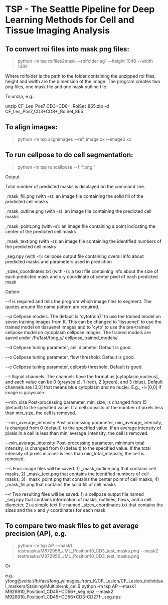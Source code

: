 # TSP - The Seattle Pipeline for Deep Learning Methods for Cell and Tissue Imaging Analysis


## To convert roi files into mask png files: 

> python -m tsp roifiles2mask --roifolder eg1 --height 1040 --width 1392 

Where roifolder is the path to the folder containing the unzipped roi files, height and width are the dimension of the image. The program creates two png files, one mask file and one mask outline file. 

To unzip, e.g.: 

unzip CF_Les_Pos7_CD3+CD8+_RoiSet_865.zip -d CF_Les_Pos7_CD3+CD8+_RoiSet_865 


## To align images: 

> python -m tsp alignimages --ref_image xx  --image2 xx 

 
## To run cellpose to do cell segmentation: 

> python -m tsp runcellpose --f ‘*.png ‘ 

Output 

Total number of predicted masks is displayed on the command line. 

_mask_fill.png (with -s): an image file containing the solid fill of the predicted cell masks 

_mask_outline.png (with -s): an image file containing the predicted cell masks 

_mask_point.png (with -s):  an image file containing a point indicating the center of the predicted cell masks 

_mask_text.png (with -s): an image file containing the identified numbers of the predicted cell masks 

_seg.npy (with -r): cellpose output file containing overall info about predicted masks and parameters used in prediction 

_sizes_coordinates.txt (with -r): a text file containing info about the size of each predicted mask and x-y coordinate of center pixel of each predicted mask  

Option: 

--f is required and tells the program which image files to segment. The quotes around file name pattern are required.  

--p Cellpose models. The default is 'cytotrain7' to use the trained model on seven training images from K. This can be changed to 'tissuenet' to use the trained model on tissuenet images and to 'cyto' to use the pre-trained cellpose model on cytoplasm cellpose images. The trained models are saved under /fh/fast/fong_y/ cellpose_trained_models/  

--d Cellpose tuning parameter, cell diameter. Default is good. 

--o Cellpose tuning parameter, flow threshold. Default is good.  

--c Cellpose tuning parameter, cellprob threshold. Default is good. 

--l Signal channels. The channels have the format as [cytoplasm,nucleus], and each value can be 0 (grayscale), 1 (red), 2 (green), and 3 (blue). Default channels are [3,0] that means blue cytoplasm and no nuclei. E.g., -l=[0,0] if image is grayscale. 

--min_size Post-processing parameter, min_size, is changed from 15 (default) to the specified value. If a cell consists of the number of pixels less than min_size, the cell is removed. 

--min_average_intensity Post-processing parameter, min_average_intensity, is changed from 0 (default) to the specified value. If an average intensity of pixels in a cell is less than min_average_intensity, the cell is removed. 

--min_average_intensity Post-processing parameter, minimum total intensity, is changed from 0 (default) to the specified value. If the total intensity of pixels in a cell is less than min_total_intensity, the cell is removed. 

--s Four image files will be saved. 1) _mask_outline.png that contains cell masks, 2) _mask_text.png that contains the identified numbers of cell masks, 3) _mask_point.png that contains the center point of cell masks, 4) _mask_fill.png that contains the solid fill of cell masks 

--r Two resulting files will be saved. 1) a cellpose output file named _seg.npy that contains information of masks, outlines, flows, and a cell diameter, 2) a simple text file named _sizes_coordinates.txt that contains the sizes and the x and y coordinates for each mask. 

## To compare two mask files to get average precision (AP), e.g. 

> python -m tsp AP --mask1 testmasks/M872956_JML_Position10_CD3_test_masks.png --mask2  testmasks/M872956_JML_Position10_CD3_test_masks.png 

Or  

e.g. yfong@volta:/fh/fast/fong_y/images_from_K/CF_Lesion/CF_Lesion_individual_markers/Staining/Multiple/nk_cell$ python -m tsp AP --mask1 M926910_Position1_CD45+CD56+_seg.npz --mask2 M926910_Position1_CD45+CD56+CD3-CD271-_seg.npz 

